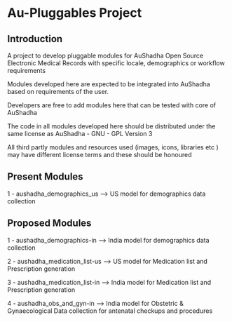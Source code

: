 Au-Pluggables Project
=====================

Introduction  
------------
  

A project to develop pluggable modules for AuShadha Open Source Electronic Medical Records 
with specific locale, demographics or workflow requirements  

Modules developed here are expected to be integrated into AuShadha based on requirements of the user. 

Developers are free to add modules here that can be tested with core of AuShadha  

The code in all modules developed here should be distributed under the same license as AuShadha - GNU - GPL Version 3  

All third partly modules and resources used (images, icons, libraries etc  ) 
may have different license terms and these should be honoured




Present Modules
---------------

1 - aushadha_demographics_us --> US model for demographics data collection




Proposed Modules
----------------

1 - aushadha_demographics-in --> India model for demographics data collection

2 - aushadha_medication_list-us --> US model for Medication list and Prescription generation  

3 - aushadha_medication_list-in --> India model for Medication list and Prescription generation  

4 - aushadha_obs_and_gyn-in --> India model for Obstetric & Gynaecological Data collection for antenatal checkups and procedures